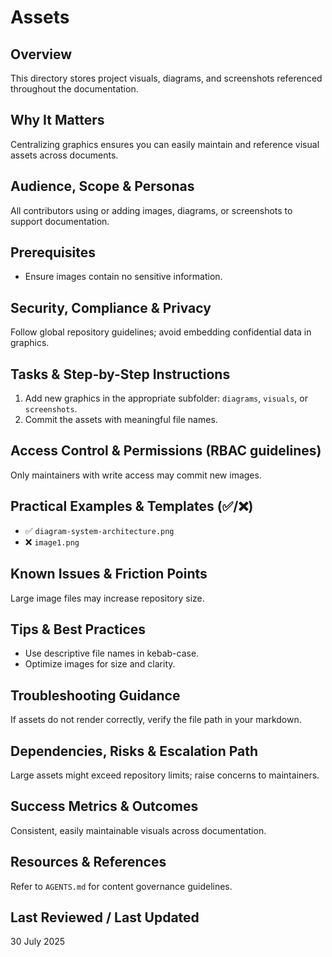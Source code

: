 # Assets

## Overview
This directory stores project visuals, diagrams, and screenshots referenced throughout the documentation.

## Why It Matters
Centralizing graphics ensures you can easily maintain and reference visual assets across documents.

## Audience, Scope & Personas
All contributors using or adding images, diagrams, or screenshots to support documentation.

## Prerequisites
- Ensure images contain no sensitive information.

## Security, Compliance & Privacy
Follow global repository guidelines; avoid embedding confidential data in graphics.

## Tasks & Step-by-Step Instructions
1. Add new graphics in the appropriate subfolder: `diagrams`, `visuals`, or `screenshots`.
2. Commit the assets with meaningful file names.

## Access Control & Permissions (RBAC guidelines)
Only maintainers with write access may commit new images.

## Practical Examples & Templates (✅/❌)
- ✅ `diagram-system-architecture.png`
- ❌ `image1.png`

## Known Issues & Friction Points
Large image files may increase repository size.

## Tips & Best Practices
- Use descriptive file names in kebab-case.
- Optimize images for size and clarity.

## Troubleshooting Guidance
If assets do not render correctly, verify the file path in your markdown.

## Dependencies, Risks & Escalation Path
Large assets might exceed repository limits; raise concerns to maintainers.

## Success Metrics & Outcomes
Consistent, easily maintainable visuals across documentation.

## Resources & References
Refer to `AGENTS.md` for content governance guidelines.

## Last Reviewed / Last Updated
30 July 2025
